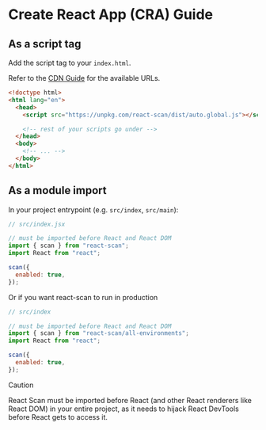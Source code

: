 # Create React App (CRA) Guide

## As a script tag

Add the script tag to your `index.html`.

Refer to the [CDN Guide](https://github.com/aidenybai/react-scan/blob/main/docs/installation/cdn.md) for the available URLs.

```html
<!doctype html>
<html lang="en">
  <head>
    <script src="https://unpkg.com/react-scan/dist/auto.global.js"></script>

    <!-- rest of your scripts go under -->
  </head>
  <body>
    <!-- ... -->
  </body>
</html>
```

## As a module import

In your project entrypoint (e.g. `src/index`, `src/main`):

```jsx
// src/index.jsx

// must be imported before React and React DOM
import { scan } from "react-scan";
import React from "react";

scan({
  enabled: true,
});
```
Or if you want react-scan to run in production

```jsx
// src/index

// must be imported before React and React DOM
import { scan } from "react-scan/all-environments";
import React from "react";

scan({
  enabled: true,
});
```

> [!CAUTION]
> React Scan must be imported before React (and other React renderers like React DOM) in your entire project, as it needs to hijack React DevTools before React gets to access it.
